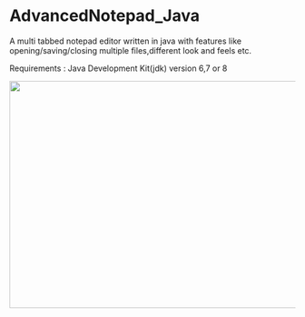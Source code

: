 # AdvancedNotepad_Java
A multi tabbed notepad editor written in java with features like opening/saving/closing multiple files,different look and feels etc.

Requirements :
  Java Development Kit(jdk) version 6,7 or 8

<p align="center">
<img src="https://raw.githubusercontent.com/pritamzope/AdvancedNotepad_Java/master/screenshots/advanced_tabbed_notepad_1.png" width="720" height="400"/>
</p>
